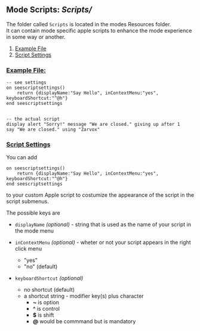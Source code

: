 ## Mode Scripts: _Scripts/_


The folder called `Scripts` is located in the modes Resources folder.  
It can contain mode specific apple scripts to enhance the mode experience in some way or another.

1. [Example File](#ExampleFile)
2. [Script Settings](#ScriptSettings)


### [Example File:](id:ExampleFile)
	-- see settings	on seescriptsettings()		return {displayName:"Say Hello", inContextMenu:"yes", keyboardShortcut:"^@h"}	end seescriptsettings	-- the actual script	display alert "Sorry!" message "We are closed." giving up after 1	say "We are closed." using "Zarvox"

### [Script Settings](id:ScriptSettings)


You can add 

	on seescriptsettings()		return {displayName:"Say Hello", inContextMenu:"yes", keyboardShortcut:"^@h"}	end seescriptsettings
to your custom Apple script to costumize the appearance of the script in the script submenus.
The possible keys are
* `displayName` _(optional)_ - string that is used as the name of your script in the mode menu

* `inContextMenu` _(optional)_ - wheter or not your script appears in the right click menu
	* "yes"
	* "no" (default)
	
* `keyboardShortcut` _(optional)_
	* no shortcut (default) 
	* a shortcut string - modifier key(s) plus character
		* **~** is option		* **^** is control		* **$** is shift		* **@** would be commmand but is mandatory
